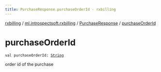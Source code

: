 ```yaml
---
title: PurchaseResponse.purchaseOrderId - rxbilling
---
```


[rxbilling](../../index.html) / [ml.introspectsoft.rxbilling](../index.html) / [PurchaseResponse](index.html) / [purchaseOrderId](./purchase-order-id.html)

# purchaseOrderId

`val purchaseOrderId: `[`String`](https://kotlinlang.org/api/latest/jvm/stdlib/kotlin/-string/index.html)

order id of the purchase


